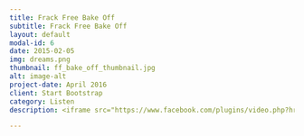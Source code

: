 ```yaml
---
title: Frack Free Bake Off
subtitle: Frack Free Bake Off
layout: default
modal-id: 6
date: 2015-02-05
img: dreams.png
thumbnail: ff_bake_off_thumbnail.jpg
alt: image-alt
project-date: April 2016
client: Start Bootstrap
category: Listen
description: <iframe src="https://www.facebook.com/plugins/video.php?href=https%3A%2F%2Fwww.facebook.com%2Fgreenpeaceuk%2Fvideos%2Fvb.9250349228%2F10153074432039229%2F%3Ftype%3D3&show_text=0&width=560" width="560" height="315" style="border:none;overflow:hidden" scrolling="no" frameborder="0" allowTransparency="true" allowFullScreen="true"></iframe>

---
```

